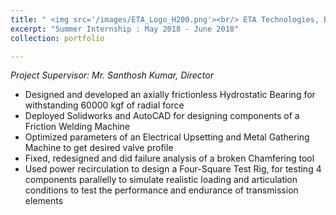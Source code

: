 ```yaml
---
title: " <img src='/images/ETA_Logo_H200.png'><br/> ETA Technologies, Bengaluru "
excerpt: "Summer Internship : May 2018 - June 2018"
collection: portfolio

---
```

*Project Supervisor: Mr. Santhosh Kumar, Director*  
*	Designed and developed an axially frictionless Hydrostatic Bearing for withstanding 60000 kgf of radial force
*	Deployed Solidworks and AutoCAD for designing components of a Friction Welding Machine 
*	Optimized parameters of an Electrical Upsetting and Metal Gathering Machine to get desired valve profile
*	Fixed, redesigned and did failure analysis of a broken Chamfering tool
*	Used power recirculation to design a Four-Square Test Rig, for testing 4 components parallelly to simulate realistic loading and articulation conditions to test the performance and endurance of transmission elements

<br/><br/>
